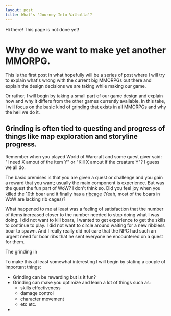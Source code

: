 ```yaml
---
layout: post
title: What's 'Journey Into Valhalla'?
---
```

<p class="message">
  Hi there! This page is not done yet!
</p>

# Why do we want to make yet another MMORPG.

This is the first post in what hopefully will be a series of post where I will try to explain what's wrong with the current big MMORPGs out there and explain the design decisions we are taking while making our game. 

Or rather, I will begin by taking a small part of our game design and explain how and why it differs from the other games currently available. In this take, I will focus on the basic kind of [grinding](https://en.wikipedia.org/wiki/Grinding_%28video_gaming%29) that exists in all MMORPGs and why the hell we do it.

## Grinding is often tied to questing and progress of things like map exploration and storyline progress.

Remember when you played World of Warcraft and some quest giver said: "I need X amout of the item Y" or "Kill X amout if the creature Y"? I guess we all do. 

The basic premises is that you are given a quest or challenge and you gain a reward that you want; usually the main component is experience. But was the quest the fun part of WoW? I don't think so. Did you feel joy when you killed the 10th boar and it finally has a [ribcage](http://www.wowhead.com/item=2677/boar-ribs#dropped-by) (Yeah, most of the boars in WoW are lacking rib cages)? 

What happened to me at least was a feeling of satisfaction that the number of items increased closer to the number needed to stop doing what I was doing. I did not want to kill boars, I wanted to get experience to get the skills to continue to play. I did not want to circle around waiting for a new ribbless boar to spawn. And I really really did not care that the NPC had such an urgent need for boar ribs that he sent everyone he encountered on a quest for them.




The grinding in



To make this at least somewhat interesting I will begin by stating a couple of important things:

* Grinding can be rewarding but is it fun?
* Grinding can make you optimize and learn a lot of things such as:
    - skills effectiveness
    - damage control
    - character movement
    - etc etc.
* 





